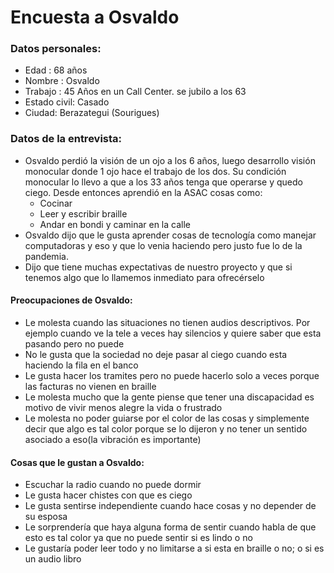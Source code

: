 # Encuesta a Osvaldo

### Datos personales:

- Edad : 68 años
- Nombre : Osvaldo
- Trabajo : 45 Años en un Call Center. se jubilo a los 63
- Estado civil: Casado
- Ciudad: Berazategui (Sourigues)

### Datos de la entrevista:

- Osvaldo perdió la visión de un ojo a los 6 años, luego desarrollo visión monocular donde 1 ojo hace el trabajo de los dos. Su condición monocular lo llevo a que a los 33 años tenga que operarse y quedo ciego. Desde entonces aprendió en la ASAC cosas como:
  - Cocinar
  - Leer y escribir braille
  - Andar en bondi y caminar en la calle
- Osvaldo dijo que le gusta aprender cosas de tecnología como manejar computadoras y eso y que lo venia haciendo pero justo fue lo de la pandemia. 
- Dijo que tiene muchas expectativas de nuestro proyecto y que si tenemos algo que lo llamemos inmediato para ofrecérselo 

#### Preocupaciones de Osvaldo:

- Le molesta cuando las situaciones no tienen audios descriptivos. Por ejemplo cuando ve la tele a veces hay silencios y quiere saber que esta pasando pero no puede
- No le gusta que la sociedad no deje pasar al ciego cuando esta haciendo la fila en el banco
- Le gusta hacer los tramites pero no puede hacerlo solo a veces porque las facturas no vienen en braille
- Le molesta mucho que la gente piense que tener una discapacidad es motivo de vivir menos alegre la vida o frustrado 
- Le molesta no poder guiarse por el color de las cosas y simplemente decir que algo es tal color porque se lo dijeron y no tener un sentido asociado a eso(la vibración es importante)

#### Cosas que le gustan a Osvaldo:

- Escuchar la radio cuando no puede dormir
- Le gusta hacer chistes con que es ciego
- Le gusta sentirse independiente cuando hace cosas y no depender de su esposa
- Le sorprendería que haya alguna forma de sentir cuando habla de que esto es tal color ya que no puede sentir si es lindo o no
- Le gustaría poder leer todo y no limitarse a si esta en braille o no; o si es un audio libro

